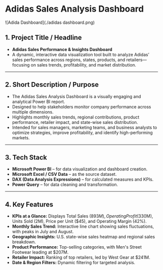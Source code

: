 # Adidas Sales Analysis Dashboard

![Adida Dashboard](./adidas dashboard.png)

## 1. Project Title / Headline
- **Adidas Sales Performance & Insights Dashboard**
- A dynamic, interactive data visualization tool built to analyze Adidas’ sales performance across regions, states, products, and retailers—focusing on sales trends, profitability, and market distribution.

---

## 2. Short Description / Purpose
- The Adidas Sales Analysis Dashboard is a visually engaging and analytical Power BI report.
- Designed to help stakeholders monitor company performance across multiple dimensions.
- Highlights monthly sales trends, regional contributions, product performance, retailer impact, and state-wise sales distribution.
- Intended for sales managers, marketing teams, and business analysts to optimize strategies, improve profitability, and identify high-performing markets.

---

## 3. Tech Stack
- **Microsoft Power BI** – for data visualization and dashboard creation.
- **Microsoft Excel / CSV Data** – as the source dataset.
- **DAX (Data Analysis Expressions)** – for calculated measures and KPIs.
- **Power Query** – for data cleaning and transformation.

---

## 4. Key Features
- **KPIs at a Glance:** Displays Total Sales ($893M), Operating Profit ($330M), Units Sold (2M), Price per Unit ($45), and Operating Margin (42%).
- **Monthly Sales Trend:** Interactive line chart showing sales fluctuations, with peaks in July and August.
- **Geographic Insights:** U.S. state-wise sales heatmap and regional sales breakdown.
- **Product Performance:** Top-selling categories, with Men's Street Footwear leading at $207M.
- **Retailer Impact:** Ranking of top retailers, led by West Gear at $241M.
- **Date & Region Filters:** Dynamic filtering for targeted analysis.
